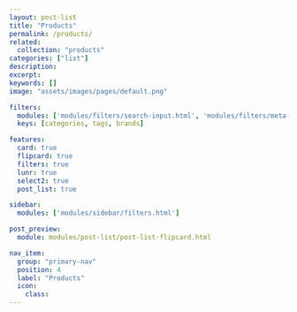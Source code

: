 ```yaml
---
layout: post-list
title: "Products"
permalink: /products/
related:
  collection: "products"
categories: ["list"]
description:
excerpt:
keywords: []
image: "assets/images/pages/default.png"

filters:
  modules: ['modules/filters/search-input.html', 'modules/filters/meta-filters.html', 'modules/filters/user-selection-filter.html']
  keys: [categories, tags, brands]

features:
  card: true
  flipcard: true
  filters: true
  lunr: true
  select2: true
  post_list: true

sidebar:
  modules: ['modules/sidebar/filters.html']

post_preview:
  module: modules/post-list/post-list-flipcard.html

nav_item:
  group: "primary-nav"
  position: 4
  label: "Products"
  icon:
    class:
---
```

